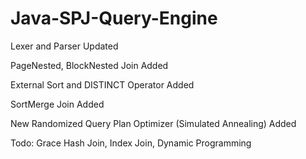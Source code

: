 # Java-SPJ-Query-Engine

Lexer and Parser Updated


PageNested, BlockNested Join Added


External Sort and DISTINCT Operator Added


SortMerge Join Added


New Randomized Query Plan Optimizer (Simulated Annealing) Added


Todo: Grace Hash Join, Index Join, Dynamic Programming
